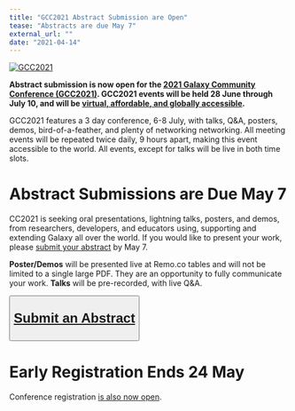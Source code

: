 ```yaml
---
title: "GCC2021 Abstract Submission are Open"
tease: "Abstracts are due May 7"
external_url: ""
date: "2021-04-14"
---
```


<a href="https://www.vibconferences.be/events/gcc2021-virtual-edition"><img src="/src/events/gcc2021/gcc2021-logo-wide.png" alt="GCC2021" class="float-right" style="max-width: 24rem" /></a>

**Abstract submission is now open for the [2021 Galaxy Community Conference (GCC2021)](https://www.vibconferences.be/events/gcc2021-virtual-edition).  GCC2021 events will be held 28 June through July 10, and will be [virtual, affordable, and globally accessible](/src/news/2021-02-gcc-virtual/index.md).**

GCC2021 features a 3 day conference, 6-8 July, with talks, Q&A, posters, demos, bird-of-a-feather, and plenty of networking networking.  All meeting events will be repeated twice daily, 9 hours apart, making this event accessible to the world.  All events, except for talks will be live in both time slots.

# Abstract Submissions are Due May 7

CC2021 is seeking oral presentations, lightning talks, posters, and demos, from researchers, developers, and educators using, supporting and extending Galaxy all over the world. If you would like to present your work, please [submit your abstract](https://www.vibconferences.be/events/gcc2021-virtual-edition#abstracts) by May 7. 

**Poster/Demos** will be presented live at Remo.co tables and will not be limited to a single large PDF.  They are an opportunity to fully communicate your work.  **Talks** will be pre-recorded, with live Q&A.

<div class="text-center">
<button type="button" class="btn btn-secondary" style="font-size: x-large; font-weight: 600;">

[Submit an Abstract](https://www.vibconferences.be/events/gcc2021-virtual-edition#abstracts)

</button>
</div>


# Early Registration Ends 24 May

Conference registration [is also now open](/src/news/2021-04-gcc-reg/index.md).
